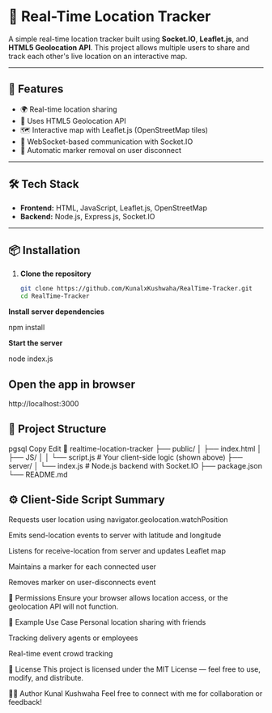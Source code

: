 # 📍 Real-Time Location Tracker

A simple real-time location tracker built using **Socket.IO**, **Leaflet.js**, and **HTML5 Geolocation API**. This project allows multiple users to share and track each other's live location on an interactive map.

---

## 🚀 Features

- 🌍 Real-time location sharing
- 📡 Uses HTML5 Geolocation API
- 🗺️ Interactive map with Leaflet.js (OpenStreetMap tiles)
- 🔌 WebSocket-based communication with Socket.IO
- 🔴 Automatic marker removal on user disconnect

---

## 🛠️ Tech Stack

- **Frontend:** HTML, JavaScript, Leaflet.js, OpenStreetMap
- **Backend:** Node.js, Express.js, Socket.IO

---

## 📦 Installation

1. **Clone the repository**
   ```bash
   git clone https://github.com/KunalxKushwaha/RealTime-Tracker.git
   cd RealTime-Tracker

**Install server dependencies**

npm install

**Start the server**

node index.js



## Open the app in browser
http://localhost:3000

## 🧩 Project Structure
pgsql
Copy
Edit
📁 realtime-location-tracker
├── public/
│   ├── index.html
│   ├── JS/
│   │   └── script.js        # Your client-side logic (shown above)
├── server/
│   └── index.js             # Node.js backend with Socket.IO
├── package.json
└── README.md

## ⚙️ Client-Side Script Summary
Requests user location using navigator.geolocation.watchPosition

Emits send-location events to server with latitude and longitude

Listens for receive-location from server and updates Leaflet map

Maintains a marker for each connected user

Removes marker on user-disconnects event

🔐 Permissions
Ensure your browser allows location access, or the geolocation API will not function.

🧪 Example Use Case
Personal location sharing with friends

Tracking delivery agents or employees

Real-time event crowd tracking

📝 License
This project is licensed under the MIT License — feel free to use, modify, and distribute.

🙋‍♂️ Author
Kunal Kushwaha
Feel free to connect with me for collaboration or feedback!